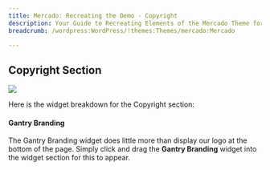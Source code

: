 ```yaml
---
title: Mercado: Recreating the Demo - Copyright
description: Your Guide to Recreating Elements of the Mercado Theme for WordPress
breadcrumb: /wordpress:WordPress/!themes:Themes/mercado:Mercado

---
```


Copyright Section
-----

![][demo2]

Here is the widget breakdown for the Copyright section:

#### Gantry Branding

The Gantry Branding widget does little more than display our logo at the bottom of the page. Simply click and drag the **Gantry Branding** widget into the widget section for this to appear.

[demo2]: assets/demo_5.jpeg
